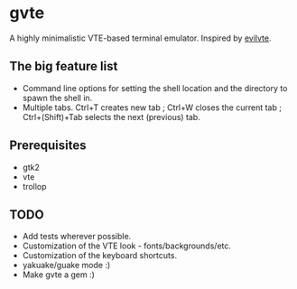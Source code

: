 gvte
====

A highly minimalistic VTE-based terminal emulator. Inspired by [evilvte](http://www.calno.com/evilvte/).


The big feature list
--------------------
* Command line options for setting the shell location and the directory to spawn the shell in.
* Multiple tabs. Ctrl+T creates new tab ; Ctrl+W closes the current tab ; Ctrl+(Shift)+Tab selects the next (previous) tab.


Prerequisites
-------------
* gtk2
* vte
* trollop

TODO
----
* Add tests wherever possible.
* Customization of the VTE look - fonts/backgrounds/etc.
* Customization of the keyboard shortcuts.
* yakuake/guake mode :)
* Make gvte a gem :)
